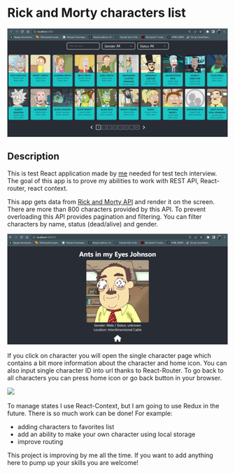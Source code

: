 # Rick and Morty characters list
![img.png](img.png)

## Description
This is test React application made by [me](https://www.facebook.com/profile.php?id=100016030623493) needed for test 
tech interview.
The goal of this app is to prove my abilities to work with REST API,
React-router, react context.

This app gets data from [Rick and Morty API](https://rickandmortyapi.com/) 
and render it on the screen. There are more than 800 characters provided by 
this API. To prevent overloading this API provides pagination and filtering. 
You can filter characters by name, status (dead/alive) and gender.

![img_2.png](img_2.png)

If you click on character you will open the single character page which
contains a bit more information about the character and home icon.
You can also input single character ID into url thanks to React-Router. To
go back to all characters you can press home icon or go back button in your
browser.

![](../../bandicam-2022-06-20-15-08-51-208_Trim.gif)

To manage states I use React-Context, but I am going to use Redux in the 
future. There is so much work can be done! 
For example:
- adding characters to favorites list
- add an ability to make your own character using local storage
- improve routing 

This project is improving by me all the time. If you want to add anything 
here to pump up your skills you are welcome!
